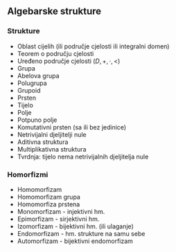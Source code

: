 ## Algebarske strukture
### Strukture
- Oblast cijelih (ili područje cjelosti ili integralni domen)
- Teorem o području cjelosti
- Uređeno područje cjelosti $(D, +, \cdot, <)$
- Grupa
- Abelova grupa
- Polugrupa
- Grupoid
- Prsten
- Tijelo
- Polje
- Potpuno polje
- Komutativni prsten (sa ili bez jedinice)
- Netrivijalni djeljitelji nule
- Aditivna struktura
- Multiplikativna struktura
- Tvrdnja: tijelo nema netrivijalnih djeljitelja nule
  
### Homorfizmi
- Homomorfizam
- Homomorfizam grupa
- Homomorfiza prstena
- Monomorfizam - injektivni hm.
- Epimorfizam - sirjektivni hm.
- Izomorfizam - bijektivni hm. (ili ulaganje)
- Endomorfizam - hm. strukture na samu sebe
- Automorfizam - bijektivni endomorfizam
